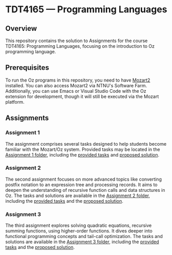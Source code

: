 # TDT4165 — Programming Languages

## Overview
This repository contains the solution to Assignments for the course TDT4165: Programming Languages, focusing on the introduction to Oz programming language. 

## Prerequisites
To run the Oz programs in this repository, you need to have [Mozart2](http://mozart2.org/) installed. You can also access Mozart2 via NTNU's Software Farm. 
Additionally, you can use Emacs or Visual Studio Code with the Oz extension for development, though it will still be executed via the Mozart platform.

## Assignments
### Assignment 1
The assignment comprises several tasks designed to help students become familiar with the Mozart/Oz system. Provided tasks may be located in the [Assignment 1 
folder](https://github.com/marhjoh/TDT4165-Programming-languages/tree/main/Assignment%201), including the [provided tasks](https://github.com/marhjoh/TDT4165-Programming-languages/blob/main/Assignment%201/Assignment%201%20-%20Tasks.pdf) and [proposed solution](https://github.com/marhjoh/TDT4165-Programming-languages/blob/main/Assignment%201/Assignment%201%20-%20Proposed%20Solution.pdf).

### Assignment 2
The second assignment focuses on more advanced topics like converting postfix notation to an expression tree and processing records. It aims to deepen the understanding of recursive function calls and data structures in Oz. The tasks and solutions are available in the [Assignment 2 folder](https://github.com/marhjoh/TDT4165-Programming-languages/tree/main/Assignment%202), including the [provided tasks](https://github.com/marhjoh/TDT4165-Programming-languages/blob/main/Assignment%202/Assignment%202%20-%20Tasks.pdf) and the [proposed solution](https://github.com/marhjoh/TDT4165-Programming-languages/blob/main/Assignment%202/Assignment%202%20-%20Proposed%20Solution.pdf).

### Assignment 3
The third assignment explores solving quadratic equations, recursive summing functions, using higher-order functions. It dives deeper into functional programming concepts and tail-call optimization. The tasks and solutions are available in the [Assignment 3 folder](https://github.com/marhjoh/TDT4165-Programming-languages/tree/main/Assignment%203), including the [provided tasks](https://github.com/marhjoh/TDT4165-Programming-languages/blob/main/Assignment%203/Assignment%203%20-%20Tasks.pdf) and the [proposed solution](https://github.com/marhjoh/TDT4165-Programming-languages/blob/main/Assignment%203/Assignment%203%20-%20Proposed%20Solution.pdf).
